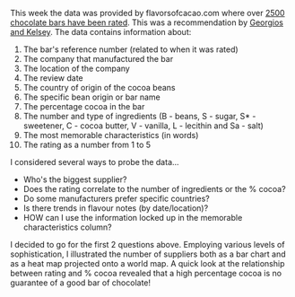 This week the data was provided by flavorsofcacao.com where over [2500 chocolate bars have been rated](http://flavorsofcacao.com/chocolate_database.html). This was a recommendation by [Georgios and Kelsey](https://github.com/rfordatascience/tidytuesday/issues/408).
The data contains information about:
1. The bar's reference number (related to when it was rated)
2. The company that manufactured the bar
3. The location of the company
4. The review date
5. The country of origin of the cocoa beans
6. The specific bean origin or bar name
7. The percentage cocoa in the bar
8. The number and type of ingredients (B - beans, S - sugar, S* - sweetener, C - cocoa butter, V - vanilla, L - lecithin and Sa - salt)
9. The most memorable characteristics (in words)
10. The rating as a number from 1 to 5

I considered several ways to probe the data... 
- Who's the biggest supplier?
- Does the rating correlate to the number of ingredients or the % cocoa?
- Do some manufacturers prefer specific countries?
- Is there trends in flavour notes (by date/location)?
- HOW can I use the information locked up in the memorable characteristics column?

I decided to go for the first 2 questions above. Employing various levels of sophistication, I illustrated the number of suppliers both as a bar chart and as a heat map projected onto a world map. A quick look at the relationship between rating and % cocoa revealed that a high percentage cocoa is no guarantee of a good bar of chocolate!
